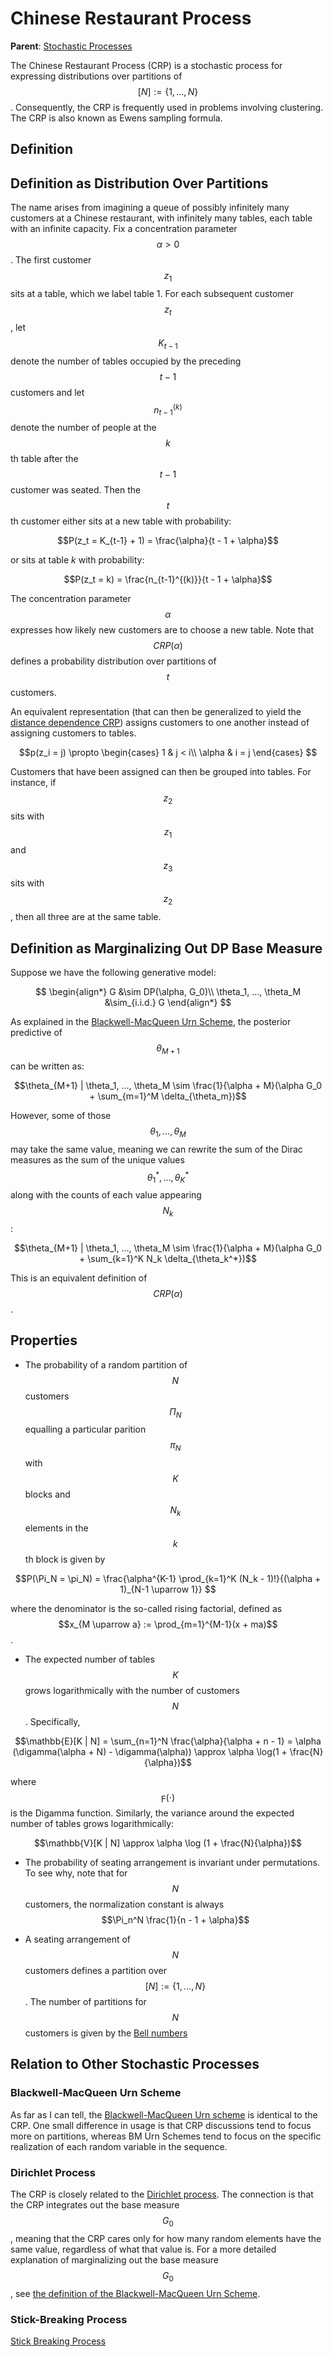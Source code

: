 # Chinese Restaurant Process

__Parent__: [Stochastic Processes](../stochastic_processes.md)

The Chinese Restaurant Process (CRP) is a stochastic process for expressing distributions
over partitions of $$[N] := \{1, ..., N\}$$. Consequently, the CRP is frequently used in problems involving
clustering. The CRP is also known as Ewens sampling formula.

## Definition

## Definition as Distribution Over Partitions

The name arises from imagining a queue of possibly infinitely many customers at a Chinese restaurant,
with infinitely many tables, each table with an infinite capacity. Fix a concentration parameter $$\alpha > 0$$.
The first customer $$z_1$$ sits at a table, which we label table 1. For
each subsequent customer $$z_t$$, let $$K_{t-1}$$ denote the number of tables occupied by the
preceding $$t-1$$ customers and let $$n_{t-1}^{(k)}$$ denote the number of people at the $$k$$th table
after the $$t-1$$ customer was seated. Then the $$t$$th customer either sits at a new table with probability:

$$P(z_t = K_{t-1} + 1) = \frac{\alpha}{t - 1 + \alpha}$$

or sits at table $k$ with probability:

$$P(z_t = k) = \frac{n_{t-1}^{(k)}}{t - 1 + \alpha}$$

The concentration parameter $$\alpha$$ expresses how likely new customers
are to choose a new table. Note that $$CRP(\alpha)$$ defines
a probability distribution over partitions of $$t$$ customers.

An equivalent representation (that can then be generalized to yield the 
[distance dependence CRP](distance_dependent_chinese_restaurant_process.md))
assigns customers to one another instead of assigning customers to tables.

$$p(z_i = j) \propto \begin{cases} 1 & j < i\\ \alpha & i = j \end{cases} $$

Customers that have been assigned can then be grouped into tables. For instance,
if $$z_2$$ sits with $$z_1$$ and $$z_3$$ sits with $$z_2$$, then all three
are at the same table.

## Definition as Marginalizing Out DP Base Measure

Suppose we have the following generative model:

$$
\begin{align*}
G &\sim DP(\alpha, G_0)\\
\theta_1, ..., \theta_M &\sim_{i.i.d.} G
\end{align*}
$$

As explained in the [Blackwell-MacQueen Urn Scheme](blackwell_macqueen_urn_scheme.md), the
posterior predictive of $$\theta_{M+1}$$ can be written as:

$$\theta_{M+1} | \theta_1, ..., \theta_M \sim \frac{1}{\alpha + M}(\alpha G_0 + \sum_{m=1}^M \delta_{\theta_m})$$

However, some of those $$\theta_1, ..., \theta_M$$ may take the same value, meaning we can rewrite the
sum of the Dirac measures as the sum of the unique values $$\theta_1^*, ..., \theta_K^*$$ along
with the counts of each value appearing $$N_k$$: 

$$\theta_{M+1} | \theta_1, ..., \theta_M \sim \frac{1}{\alpha + M}(\alpha G_0 + \sum_{k=1}^K N_k \delta_{\theta_k^*})$$

This is an equivalent definition of $$CRP(\alpha)$$.

## Properties

- The probability of a random partition of $$N$$ customers $$\Pi_N$$ equalling a particular parition $$\pi_N$$
  with $$K$$ blocks and $$N_k$$ elements in the $$k$$th block is given by

$$P(\Pi_N = \pi_N) = \frac{\alpha^{K-1} \prod_{k=1}^K (N_k - 1)!}{(\alpha + 1)_{N-1 \uparrow 1}} $$

where the denominator is the so-called rising factorial, defined as $$x_{M \uparrow a} := \prod_{m=1}^{M-1}(x + ma)$$.

- The expected number of tables $$K$$ grows logarithmically with the number of customers $$N$$. Specifically,

$$\mathbb{E}[K | N] = \sum_{n=1}^N \frac{\alpha}{\alpha + n - 1} = \alpha (\digamma(\alpha + N) - \digamma(\alpha))
\approx \alpha \log(1 + \frac{N}{\alpha})$$

where $$\digamma(\cdot)$$ is the Digamma function. Similarly, the variance around the expected number of tables
grows logarithmically:

$$\mathbb{V}[K | N] \approx \alpha \log (1 + \frac{N}{\alpha})$$

- The probability of seating arrangement is invariant under permutations. To see why, note
   that for $$N$$ customers, the normalization constant is always $$\Pi_n^N \frac{1}{n - 1 + \alpha}$$

- A seating arrangement of $$N$$ customers defines a partition over $$[N] := \{1, ..., N\}$$. The number
 of partitions for $$N$$ customers is given by the [Bell numbers](https://en.wikipedia.org/wiki/Bell_number)
  
## Relation to Other Stochastic Processes

### Blackwell-MacQueen Urn Scheme

As far as I can tell, the [Blackwell-MacQueen Urn scheme](blackwell_macqueen_urn_scheme.md) is identical
to the CRP. One small difference in usage is that CRP discussions tend to focus more on partitions,
whereas BM Urn Schemes tend to focus on the specific realization of each random variable in the sequence.

### Dirichlet Process

The CRP is closely related to the [Dirichlet process](dirichlet_process.md#chinese-restaurant-process). The connection is that
the CRP integrates out the base measure $$G_0$$, meaning that the CRP cares only for how many
random elements have the same value, regardless of what that value is. For a more detailed explanation
of marginalizing out the base measure $$G_0$$, see
[the definition of the Blackwell-MacQueen Urn Scheme](blackwell_macqueen_urn_scheme.md#definition).

### Stick-Breaking Process

[Stick Breaking Process](stick_breaking_process.md)